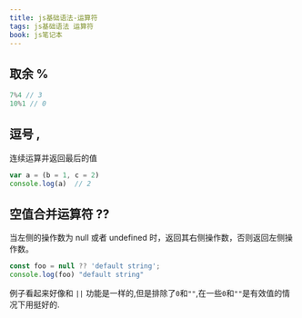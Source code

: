 ```yaml
---
title: js基础语法-运算符
tags: js基础语法 运算符
book: js笔记本
---
```

## 取余 %

```js
7%4 // 3
10%1 // 0
```

## 逗号 ,
连续运算并返回最后的值

```js
var a = (b = 1, c = 2)
console.log(a)  // 2
```

## 空值合并运算符 ??
当左侧的操作数为 null 或者 undefined 时，返回其右侧操作数，否则返回左侧操作数。

```js
const foo = null ?? 'default string';
console.log(foo) "default string"
```
例子看起来好像和 `||` 功能是一样的,但是排除了`0`和`""`,在一些`0`和`""`是有效值的情况下用挺好的.
